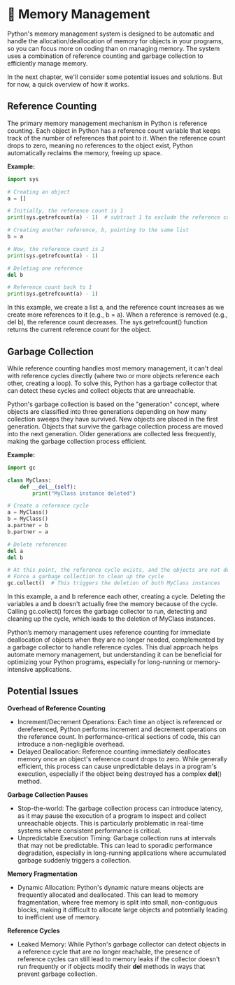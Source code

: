 # 🧩 Memory Management

Python's memory management system is designed to be automatic and handle the allocation/deallocation of memory for objects in your programs, so you can focus more on coding than on managing memory. The system uses a combination of reference counting and garbage collection to efficiently manage memory.

In the next chapter, we'll consider some potential issues and solutions. But for now, a quick overview of how it works. 

## Reference Counting

The primary memory management mechanism in Python is reference counting. Each object in Python has a reference count variable that keeps track of the number of references that point to it. When the reference count drops to zero, meaning no references to the object exist, Python automatically reclaims the memory, freeing up space.

**Example:**

```python
import sys

# Creating an object
a = []

# Initially, the reference count is 1
print(sys.getrefcount(a) - 1)  # subtract 1 to exclude the reference count by getrefcount() itself

# Creating another reference, b, pointing to the same list
b = a

# Now, the reference count is 2
print(sys.getrefcount(a) - 1)

# Deleting one reference
del b

# Reference count back to 1
print(sys.getrefcount(a) - 1)
```

In this example, we create a list a, and the reference count increases as we create more references to it (e.g., b = a). When a reference is removed (e.g., del b), the reference count decreases. The sys.getrefcount() function returns the current reference count for the object.

## Garbage Collection

While reference counting handles most memory management, it can't deal with reference cycles directly (where two or more objects reference each other, creating a loop). To solve this, Python has a garbage collector that can detect these cycles and collect objects that are unreachable.

Python's garbage collection is based on the "generation" concept, where objects are classified into three generations depending on how many collection sweeps they have survived. New objects are placed in the first generation. Objects that survive the garbage collection process are moved into the next generation. Older generations are collected less frequently, making the garbage collection process efficient.

**Example:**

```python
import gc

class MyClass:
    def __del__(self):
        print("MyClass instance deleted")

# Create a reference cycle
a = MyClass()
b = MyClass()
a.partner = b
b.partner = a

# Delete references
del a
del b

# At this point, the reference cycle exists, and the objects are not deleted
# Force a garbage collection to clean up the cycle
gc.collect()  # This triggers the deletion of both MyClass instances
```

In this example, a and b reference each other, creating a cycle. Deleting the variables a and b doesn't actually free the memory because of the cycle. Calling gc.collect() forces the garbage collector to run, detecting and cleaning up the cycle, which leads to the deletion of MyClass instances.

Python’s memory management uses reference counting for immediate deallocation of objects when they are no longer needed, complemented by a garbage collector to handle reference cycles. This dual approach helps automate memory management, but understanding it can be beneficial for optimizing your Python programs, especially for long-running or memory-intensive applications.

## Potential Issues


**Overhead of Reference Counting**

- Increment/Decrement Operations: Each time an object is referenced or dereferenced, Python performs increment and decrement operations on the reference count. In performance-critical sections of code, this can introduce a non-negligible overhead.
- Delayed Deallocation: Reference counting immediately deallocates memory once an object's reference count drops to zero. While generally efficient, this process can cause unpredictable delays in a program's execution, especially if the object being destroyed has a complex __del__() method.

**Garbage Collection Pauses**

- Stop-the-world: The garbage collection process can introduce latency, as it may pause the execution of a program to inspect and collect unreachable objects. This is particularly problematic in real-time systems where consistent performance is critical.
- Unpredictable Execution Timing: Garbage collection runs at intervals that may not be predictable. This can lead to sporadic performance degradation, especially in long-running applications where accumulated garbage suddenly triggers a collection.

**Memory Fragmentation**

- Dynamic Allocation: Python's dynamic nature means objects are frequently allocated and deallocated. This can lead to memory fragmentation, where free memory is split into small, non-contiguous blocks, making it difficult to allocate large objects and potentially leading to inefficient use of memory.

**Reference Cycles**

- Leaked Memory: While Python's garbage collector can detect objects in a reference cycle that are no longer reachable, the presence of reference cycles can still lead to memory leaks if the collector doesn't run frequently or if objects modify their __del__ methods in ways that prevent garbage collection.